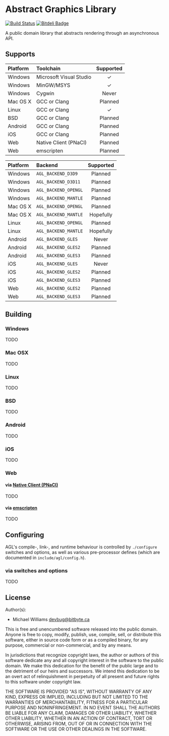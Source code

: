 # Abstract Graphics Library

[![Build Status](https://travis-ci.org/mtwilliams/agl.png?branch=master)](http://travis-ci.org/mtwilliams/agl) [![Bitdeli Badge](https://d2weczhvl823v0.cloudfront.net/mtwilliams/agl/trend.png)](https://bitdeli.com/free "Bitdeli Badge")

A public domain library that abstracts rendering through an asynchronous API.

## Supports

| Platform  | Toolchain               | Supported             |
|:--------- |:----------------------- |:---------------------:|
| Windows   | Microsoft Visual Studio | <span>&#10003;</span> |
| Windows   | MinGW/MSYS              | <span>&#10003;</span> |
| Windows   | Cygwin                  |         Never         |
| Mac OS X  | GCC or Clang            |        Planned        |
| Linux     | GCC or Clang            | <span>&#10003;</span> |
| BSD       | GCC or Clang            |        Planned        |
| Android   | GCC or Clang            |        Planned        |
| iOS       | GCC or Clang            |        Planned        |
| Web       | Native Client (PNaCl)   |        Planned        |
| Web       | emscripten              |        Planned        |

| Platform  | Backend                 | Supported             |
|:--------- |:----------------------- |:---------------------:|
| Windows   | `AGL_BACKEND_D3D9`      |        Planned        |
| Windows   | `AGL_BACKEND_D3D11`     |        Planned        |
| Windows   | `AGL_BACKEND_OPENGL`    |        Planned        |
| Windows   | `AGL_BACKEND_MANTLE`    |        Planned        |
| Mac OS X  | `AGL_BACKEND_OPENGL`    |        Planned        |
| Mac OS X  | `AGL_BACKEND_MANTLE`    |       Hopefully       |
| Linux     | `AGL_BACKEND_OPENGL`    |        Planned        |
| Linux     | `AGL_BACKEND_MANTLE`    |       Hopefully       |
| Android   | `AGL_BACKEND_GLES`      |         Never         |
| Android   | `AGL_BACKEND_GLES2`     |        Planned        |
| Android   | `AGL_BACKEND_GLES3`     |        Planned        |
| iOS       | `AGL_BACKEND_GLES`      |         Never         |
| iOS       | `AGL_BACKEND_GLES2`     |        Planned        |
| iOS       | `AGL_BACKEND_GLES3`     |        Planned        |
| Web       | `AGL_BACKEND_GLES2`     |        Planned        |
| Web       | `AGL_BACKEND_GLES3`     |        Planned        |

## Building

### Windows

TODO

### Mac OSX

TODO

### Linux

TODO

### BSD

TODO

### Android

TODO

### iOS

TODO

### Web

#### via [Native Client (PNaCl)](https://developers.google.com/native-client/)

TODO

#### via [emscripten](https://github.com/kripken/emscripten)

TODO

## Configuring

AGL's compile-, link-, and runtime behaviour is controlled by `./configure` switches and options, as well as various pre-processor defines (which are documented in `include/agl/config.h`).

### via switches and options

TODO

## License

Author(s):

  * Michael Williams <devbug@bitbyte.ca>

This is free and unencumbered software released into the public domain. Anyone is free to copy, modify, publish, use, compile, sell, or distribute this software, either in source code form or as a compiled binary, for any purpose, commercial or non-commercial, and by any means.

In jurisdictions that recognize copyright laws, the author or authors of this software dedicate any and all copyright interest in the software to the public domain. We make this dedication for the benefit of the public large and to the detriment of our heirs and successors. We intend this dedication to be an overt act of relinquishment in perpetuity of all present and future rights to this software under copyright law.

THE SOFTWARE IS PROVIDED "AS IS", WITHOUT WARRANTY OF ANY KIND, EXPRESS OR IMPLIED, INCLUDING BUT NOT LIMITED TO THE WARRANTIES OF MERCHANTABILITY, FITNESS FOR A PARTICULAR PURPOSE AND NONINFRINGEMENT. IN NO EVENT SHALL THE AUTHORS BE LIABLE FOR ANY CLAIM, DAMAGES OR OTHER LIABILITY, WHETHER OTHER LIABILITY, WHETHER IN AN ACTION OF CONTRACT, TORT OR OTHERWISE, ARISING FROM, OUT OF OR IN CONNECTION WITH THE SOFTWARE OR THE USE OR OTHER DEALINGS IN THE SOFTWARE.

